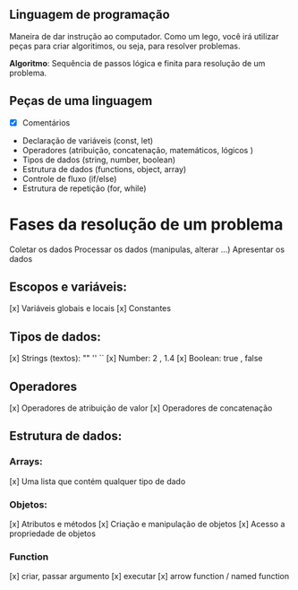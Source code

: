 ##  Linguagem de programação 

Maneira de dar instrução ao computador.
Como um lego, você irá utilizar peças para criar algoritimos, ou seja, para resolver problemas.

 **Algoritmo**: Sequência de passos lógica e finita para resolução de um problema.

 ## Peças de uma linguagem

 - [x] Comentários
 - Declaração de variáveis (const, let)
 - Operadores (atribuição, concatenação, matemáticos, lógicos )
 - Tipos de dados (string, number, boolean)
 - Estrutura de dados (functions, object, array)
 - Controle de fluxo (if/else)
 - Estrutura de repetição (for, while)

#  Fases da resolução de um problema

Coletar os dados
Processar os dados (manipulas, alterar ...)
Apresentar os dados


##  Escopos e variáveis:

[x] Variáveis globais e locais
[x] Constantes

##  Tipos de dados: 
[x] Strings (textos): "" '' ``
[x] Number: 2 , 1.4
[x] Boolean: true , false


##  Operadores 

[x] Operadores de atribuição de valor
[x] Operadores de concatenação


##  Estrutura de dados: 

###  Arrays:

[x] Uma lista que contém qualquer tipo de dado

###  Objetos: 

[x] Atributos e métodos
[x] Criação e manipulação de objetos
[x] Acesso a propriedade de objetos

### Function 

[x] criar, passar argumento
[x] executar 
[x] arrow function / named function